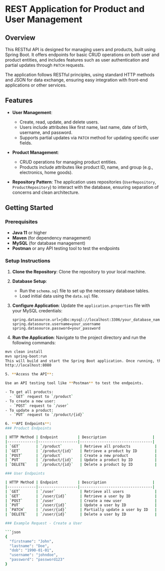 # REST Application for Product and User Management

## Overview

This RESTful API is designed for managing users and products, built using Spring Boot. It offers endpoints for basic CRUD operations on both user and product entities, and includes features such as user authentication and partial updates through `PATCH` requests.

The application follows RESTful principles, using standard HTTP methods and JSON for data exchange, ensuring easy integration with front-end applications or other services.

## Features

- **User Management**: 
  - Create, read, update, and delete users.
  - Users include attributes like first name, last name, date of birth, username, and password.
  - Supports partial updates via `PATCH` method for updating specific user fields.
  
- **Product Management**:
  - CRUD operations for managing product entities.
  - Products include attributes like product ID, name, and group (e.g., electronics, home goods).
  
- **Repository Pattern**: The application uses repositories (`UserRepository`, `ProductRepository`) to interact with the database, ensuring separation of concerns and clean architecture.

## Getting Started

### Prerequisites

- **Java 11** or higher
- **Maven** (for dependency management)
- **MySQL** (for database management)
- **Postman** or any API testing tool to test the endpoints

### Setup Instructions

1. **Clone the Repository**: Clone the repository to your local machine.

2. **Database Setup**:
   - Run the `schema.sql` file to set up the necessary database tables.
   - Load initial data using the `data.sql` file.

3. **Configure Application**:
   Update the `application.properties` file with your MySQL credentials:
   ```properties
   spring.datasource.url=jdbc:mysql://localhost:3306/your_database_name
   spring.datasource.username=your_username
   spring.datasource.password=your_password

4. **Run the Application**:
Navigate to the project directory and run the following commands:

```bash
mvn clean install
mvn spring-boot:run
This will build and start the Spring Boot application. Once running, the API will be accessible at:
http://localhost:8080

5. **Access the API**:

Use an API testing tool like **Postman** to test the endpoints.

- To get all products: 
  - `GET` request to `/product`
- To create a new user:
  - `POST` request to `/user`
- To update a product:
  - `PUT` request to `/product/{id}`

6. **API Endpoints**:
### Product Endpoints

| HTTP Method | Endpoint         | Description                     |
|-------------|------------------|---------------------------------|
| `GET`       | `/product`        | Retrieve all products           |
| `GET`       | `/product/{id}`   | Retrieve a product by ID        |
| `POST`      | `/product`        | Create a new product            |
| `PUT`       | `/product/{id}`   | Update a product by ID          |
| `DELETE`    | `/product/{id}`   | Delete a product by ID          |

### User Endpoints

| HTTP Method | Endpoint         | Description                     |
|-------------|------------------|---------------------------------|
| `GET`       | `/user`           | Retrieve all users              |
| `GET`       | `/user/{id}`      | Retrieve a user by ID           |
| `POST`      | `/user`           | Create a new user               |
| `PUT`       | `/user/{id}`      | Update a user by ID             |
| `PATCH`     | `/user/{id}`      | Partially update a user by ID   |
| `DELETE`    | `/user/{id}`      | Delete a user by ID             |

### Example Request - Create a User

```json
{
  "firstname": "John",
  "lastname": "Doe",
  "dob": "1990-01-01",
  "username": "johndoe",
  "password": "password123"
}
